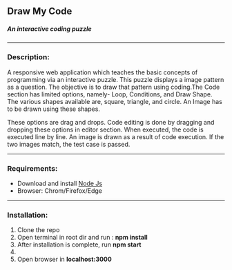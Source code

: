 <h2> <b> Draw My Code </b></h2>
<h5> An interactive coding puzzle </h5>

<hr/>

<h3> <b> Description: </b></h3>
<p> A responsive web application which teaches the basic concepts of programming via 
    an interactive puzzle. This puzzle displays a image pattern as a question. The objective 
    is to draw that pattern using coding.The Code section has limited options, namely- Loop, Conditions,
    and Draw Shape. The various shapes available are, square, triangle, and circle. An Image has to be drawn using 
    these shapes.
 </p>
 <p>
    These options are drag and drops. Code editing is done by dragging and dropping these options in 
    editor section. When executed, the code is executed line by line. An image is drawn as a result of code
    execution. If the two images match, the test case is passed.
 </p>

<hr/>

<h3> <b> Requirements: </b></h3>
<ul> 
    <li>Download and install <a href="https://nodejs.org/en/"> Node Js </a> </li>
    <li> Browser: Chrom/Firefox/Edge </li>
</ul>

<hr/>

<h3> <b> Installation: </b></h3>

<ol> 
    <li> Clone the repo </li>
    <li> Open terminal in root dir and run : <b> npm install </b> </li>
    <li> After installation is complete, run <b> npm start </b> <li>
    <li> Open browser in <b>localhost:3000</b> </li>
</ol>

